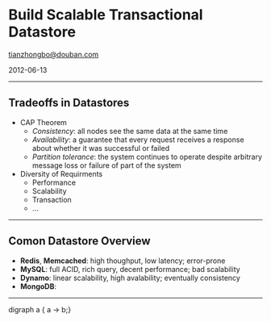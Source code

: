 # Build Scalable Transactional Datastore

<tianzhongbo@douban.com>

2012-06-13

---
## Tradeoffs in Datastores

* CAP Theorem
    * _Consistency_: all nodes see the same data at the same time
    * _Availability_: a guarantee that every request receives a response about whether it was successful or failed
    * _Partition tolerance_: the system continues to operate despite arbitrary message loss or failure of part of the system
* Diversity of Requirments
    * Performance
    * Scalability
    * Transaction
    * ...
---
## Comon Datastore Overview

* __Redis__, __Memcached__: high thoughput, low latency; error-prone
* __MySQL__: full ACID, rich query, decent performance; bad scalability
* __Dynamo__: linear scalability, high avalability; eventually consistency
* __MongoDB__:

---

<dot>
    digraph a { a -> b;}
</dot>
